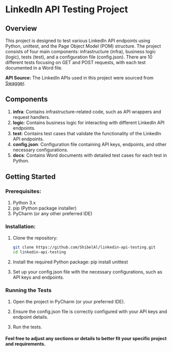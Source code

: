 # LinkedIn API Testing Project

## Overview

This project is designed to test various LinkedIn API endpoints using Python, unittest, and the Page Object Model (POM) structure. The project consists of four main components: infrastructure (infra), business logic (logic), tests (test), and a configuration file (config.json). There are 10 different tests focusing on GET and POST requests, with each test documented in a Word file.

**API Source:** The LinkedIn APIs used in this project were sourced from [Swagger](https://linkedin-api8.p.rapidapi.com).

## Components

1. **infra**: Contains infrastructure-related code, such as API wrappers and request handlers.
2. **logic**: Contains business logic for interacting with different LinkedIn API endpoints.
3. **test**: Contains test cases that validate the functionality of the LinkedIn API endpoints.
4. **config.json**: Configuration file containing API keys, endpoints, and other necessary configurations.
5. **docs**: Contains Word documents with detailed test cases for each test in Python.

## Getting Started

### Prerequisites:

1. Python 3.x
2. pip (Python package installer)
3. PyCharm (or any other preferred IDE)

### Installation:

1. Clone the repository:
   ```bash
   git clone https://github.com/ShibelAl/linkedin-api-testing.git
   cd linkedin-api-testing

2. Install the required Python package:
   pip install unittest

3. Set up your config.json file with the necessary configurations, such as API keys and endpoints.

### Running the Tests

1. Open the project in PyCharm (or your preferred IDE).

2. Ensure the config.json file is correctly configured with your API keys and endpoint details.

3. Run the tests.



#### Feel free to adjust any sections or details to better fit your specific project and requirements.